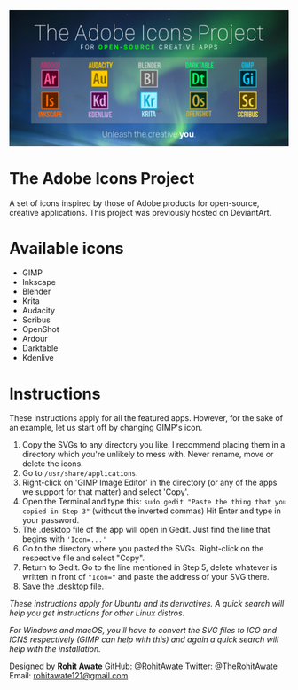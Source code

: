 ![Header](Header.png)

# The Adobe Icons Project
A set of icons inspired by those of Adobe products for open-source, creative applications. This project was previously hosted on DeviantArt.

# Available icons
- GIMP
- Inkscape
- Blender
- Krita
- Audacity
- Scribus
- OpenShot
- Ardour
- Darktable
- Kdenlive

# Instructions
These instructions apply for all the featured apps. However, for the sake of an example, let us start off by changing GIMP's icon.
1) Copy the SVGs to any directory you like. I recommend placing them
in a directory which you're unlikely to mess with. Never rename, move or
delete the icons.
2) Go to `/usr/share/applications`.
3) Right-click on 'GIMP Image Editor' in the directory (or any of the apps
we support for that matter) and select 'Copy'.
4) Open the Terminal and type this:
`sudo gedit "Paste the thing that you copied in Step 3"`
(without the inverted commas)
Hit Enter and type in your password.
5) The .desktop file of the app will open in Gedit.
Just find the line that begins with `'Icon=...'`
6) Go to the directory where you pasted the SVGs.
Right-click on the respective file and select "Copy".
7) Return to Gedit. Go to the line mentioned in Step 5, delete whatever is written in front of `"Icon="` and paste the address of your SVG there.
8) Save the .desktop file.

_These instructions apply for Ubuntu and its derivatives. A quick search will help you get instructions for other Linux distros._

_For Windows and macOS, you'll have to convert the SVG files to ICO and ICNS respectively (GIMP can help with this) and again a quick search will help with the installation._

Designed by **Rohit Awate**
GitHub: @RohitAwate
Twitter: @TheRohitAwate
Email: rohitawate121@gmail.com